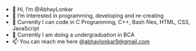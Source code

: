 - 👋 Hi, I’m @AbhayLonkar
- 👀 I’m interested in programming, developing and re-creating
- 🌱 Currently I can code in C Programming, C++, Bash files, HTML, CSS, JavaScript
- 💞️ Currently I am doing a undergraduation in BCA 
- 📫 You can reach me here @abhaylonkar9@gmail.com

<!---
AbhayLonkar/AbhayLonkar is a ✨ special ✨ repository because its `README.md` (this file) appears on your GitHub profile.
You can click the Preview link to take a look at your changes.
--->
